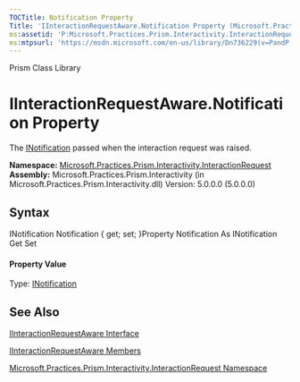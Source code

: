 ```yaml
---
TOCTitle: Notification Property
Title: 'IInteractionRequestAware.Notification Property (Microsoft.Practices.Prism.Interactivity.InteractionRequest)'
ms:assetid: 'P:Microsoft.Practices.Prism.Interactivity.InteractionRequest.IInteractionRequestAware.Notification'
ms:mtpsurl: 'https://msdn.microsoft.com/en-us/library/Dn736229(v=PandP.50)'
---
```


Prism Class Library

IInteractionRequestAware.Notification Property
==================================================

The [INotification](https://msdn.microsoft.com/t:microsoft.practices.prism.interactivity.interactionrequest.inotification) passed when the interaction request was raised.

**Namespace:** [Microsoft.Practices.Prism.Interactivity.InteractionRequest](https://msdn.microsoft.com/n:microsoft.practices.prism.interactivity.interactionrequest)
**Assembly:** Microsoft.Practices.Prism.Interactivity (in Microsoft.Practices.Prism.Interactivity.dll) Version: 5.0.0.0 (5.0.0.0)

## Syntax


<span id="syntaxToggle"></span>INotification Notification { get; set; }Property Notification As INotification Get Set
#### Property Value

Type: [INotification](https://msdn.microsoft.com/t:microsoft.practices.prism.interactivity.interactionrequest.inotification)

See Also
--------


[IInteractionRequestAware Interface](https://msdn.microsoft.com/t:microsoft.practices.prism.interactivity.interactionrequest.iinteractionrequestaware)

[IInteractionRequestAware Members](https://msdn.microsoft.com/allmembers.t:microsoft.practices.prism.interactivity.interactionrequest.iinteractionrequestaware)

[Microsoft.Practices.Prism.Interactivity.InteractionRequest Namespace](https://msdn.microsoft.com/n:microsoft.practices.prism.interactivity.interactionrequest)
